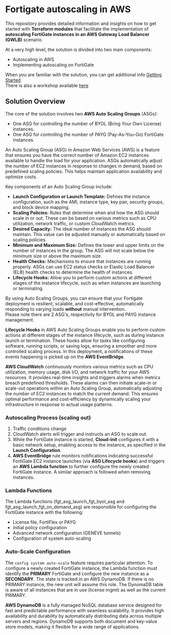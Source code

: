 # Fortigate autoscaling in AWS
This repository provides detailed information and insights on how to get started with **Terraform modules** that facilitate the implementation of **autoscaling FortiGate instances in an AWS Gateway Load Balancer (GWLB)** scenario.

At a very high level, the solution is divided into two main components:
- Autoscaling in AWS
- Implementing autoscaling on FortiGate

When you are familiar with the solution, you can get additional info [Getting Started](../documentation/Getting_started.md)<br>
There is also a workshop available [here](https://fortinetcloudcse.github.io/FortiGate-AWS-Autoscale-TEC-Workshop/)

## Solution Overview

The core of the solution involves two **AWS Auto Scaling Groups** (ASGs):
- One ASG for controlling the number of BYOL (Bring Your Own License) instances.
- One ASG for controlling the number of PAYG (Pay-As-You-Go) FortiGate instances.

An Auto Scaling Group (ASG) in Amazon Web Services (AWS) is a feature that ensures you have the correct number of Amazon EC2 instances available to handle the load for your application. ASGs automatically adjust the number of EC2 instances in response to changes in demand, based on predefined scaling policies. This helps maintain application availability and optimize costs.

Key components of an Auto Scaling Group include:
- **Launch Configuration or Launch Template:** Defines the instance configuration, such as the AMI, instance type, key pair, security groups, and block device mapping.
- **Scaling Policies:** Rules that determine when and how the ASG should scale in or out. These can be based on various metrics such as CPU utilization, network traffic, or custom CloudWatch metrics.
- **Desired Capacity:** The ideal number of instances the ASG should maintain. This value can be adjusted manually or automatically based on scaling policies.
- **Minimum and Maximum Size:** Defines the lower and upper limits on the number of instances in the group. The ASG will not scale below the minimum size or above the maximum size.
- **Health Checks:** Mechanisms to ensure that instances are running properly. ASGs can use EC2 status checks or Elastic Load Balancer (ELB) health checks to determine the health of instances.
- **Lifecycle Hooks:** Allow you to perform custom actions at different stages of the instance lifecycle, such as when instances are launching or terminating.

By using Auto Scaling Groups, you can ensure that your Fortigate deployment is resilient, scalable, and cost-effective, automatically responding to varying loads **without** manual intervention.<br>
Please note there are 2 ASG's, respectivily for BYOL and PAYG instance management.

**Lifecycle Hooks** in AWS Auto Scaling Groups enable you to perform custom actions at different stages of the instance lifecycle, such as during instance launch or termination. These hooks allow for tasks like configuring software, running scripts, or saving logs, ensuring a smoother and more controlled scaling process. In this deployment, a notifications of these events happening is picked up on the **AWS EventBridge**.

**AWS CloudWatch** continuously monitors various metrics such as CPU utilization, memory usage, disk I/O, and network traffic for your AWS resources. It provides real-time insights and triggers alarms when metrics breach predefined thresholds. These alarms can then initiate scale-in or scale-out operations within an Auto Scaling Group, automatically adjusting the number of EC2 instances to match the current demand. This ensures optimal performance and cost-efficiency by dynamically scaling your infrastructure in response to actual usage patterns.

### Autoscaling Process (scaling out)
1. Traffic conditions change 
2. CloudWatch alerts will trigger and instructs an ASG to scale out. 
3. While the FortiGate instance is started, **Cloud-init** configures it with a basic network setup, enabling access to the instance, as specified in the **Launch Configuration**.
4. **AWS EventBridge** rule monitors notifications indicating successful FortiGate EC2 instance launches (via **ASG Lifecycle hooks**) and triggers an **AWS Lambda function** to further configure the newly created FortiGate instance. A similar approach is followed when removing instances.

### Lambda Functions 
The Lambda functions (fgt_asg_launch_fgt_byol_asg and fgt_asg_launch_fgt_on_demand_asg) are responsible for configuring the FortiGate instance with the following:
- License file, FortiFlex or PAYG 
- Initial policy configuration
- Advanced network configuration (GENEVE tunnels)
- Configuration of system auto-scaling

### Auto-Scale Configuration
The `config system auto-scale` feature requires particular attention. To configure a newly created FortiGate instance, the Lambda function must identify the **PRIMARY** FortiGate and configure the new instance as a **SECONDARY**. The state is tracked in an AWS DynamoDB. If there is no PRIMARY instance, the new unit will assume this role.
The DynomaDB table is aware of all instances that are in use (license mgmt) as well as the current PRIMARY.

**AWS DynamoDB** is a fully managed NoSQL database service designed for fast and predictable performance with seamless scalability. It provides high availability and durability by automatically distributing data across multiple servers and regions. DynamoDB supports both document and key-value store models, making it flexible for a wide range of applications.